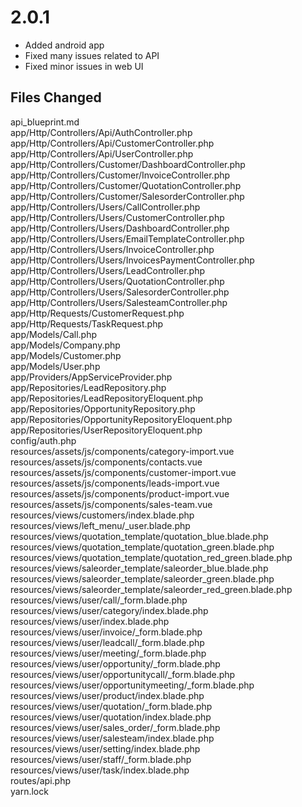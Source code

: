 # 2.0.1

* Added android app
* Fixed many issues related to API
* Fixed minor issues in web UI

## Files Changed

api\_blueprint.md  
app/Http/Controllers/Api/AuthController.php  
app/Http/Controllers/Api/CustomerController.php  
app/Http/Controllers/Api/UserController.php  
app/Http/Controllers/Customer/DashboardController.php  
app/Http/Controllers/Customer/InvoiceController.php  
app/Http/Controllers/Customer/QuotationController.php  
app/Http/Controllers/Customer/SalesorderController.php  
app/Http/Controllers/Users/CallController.php  
app/Http/Controllers/Users/CustomerController.php  
app/Http/Controllers/Users/DashboardController.php  
app/Http/Controllers/Users/EmailTemplateController.php  
app/Http/Controllers/Users/InvoiceController.php  
app/Http/Controllers/Users/InvoicesPaymentController.php  
app/Http/Controllers/Users/LeadController.php  
app/Http/Controllers/Users/QuotationController.php  
app/Http/Controllers/Users/SalesorderController.php  
app/Http/Controllers/Users/SalesteamController.php  
app/Http/Requests/CustomerRequest.php  
app/Http/Requests/TaskRequest.php  
app/Models/Call.php  
app/Models/Company.php  
app/Models/Customer.php  
app/Models/User.php  
app/Providers/AppServiceProvider.php  
app/Repositories/LeadRepository.php  
app/Repositories/LeadRepositoryEloquent.php  
app/Repositories/OpportunityRepository.php  
app/Repositories/OpportunityRepositoryEloquent.php  
app/Repositories/UserRepositoryEloquent.php  
config/auth.php  
resources/assets/js/components/category-import.vue  
resources/assets/js/components/contacts.vue  
resources/assets/js/components/customer-import.vue  
resources/assets/js/components/leads-import.vue  
resources/assets/js/components/product-import.vue  
resources/assets/js/components/sales-team.vue  
resources/views/customers/index.blade.php  
resources/views/left\_menu/\_user.blade.php  
resources/views/quotation\_template/quotation\_blue.blade.php  
resources/views/quotation\_template/quotation\_green.blade.php  
resources/views/quotation\_template/quotation\_red\_green.blade.php  
resources/views/saleorder\_template/saleorder\_blue.blade.php  
resources/views/saleorder\_template/saleorder\_green.blade.php  
resources/views/saleorder\_template/saleorder\_red\_green.blade.php  
resources/views/user/call/\_form.blade.php  
resources/views/user/category/index.blade.php  
resources/views/user/index.blade.php  
resources/views/user/invoice/\_form.blade.php  
resources/views/user/leadcall/\_form.blade.php  
resources/views/user/meeting/\_form.blade.php  
resources/views/user/opportunity/\_form.blade.php  
resources/views/user/opportunitycall/\_form.blade.php  
resources/views/user/opportunitymeeting/\_form.blade.php  
resources/views/user/product/index.blade.php  
resources/views/user/quotation/\_form.blade.php  
resources/views/user/quotation/index.blade.php  
resources/views/user/sales\_order/\_form.blade.php  
resources/views/user/salesteam/index.blade.php  
resources/views/user/setting/index.blade.php  
resources/views/user/staff/\_form.blade.php  
resources/views/user/task/index.blade.php  
routes/api.php  
yarn.lock

